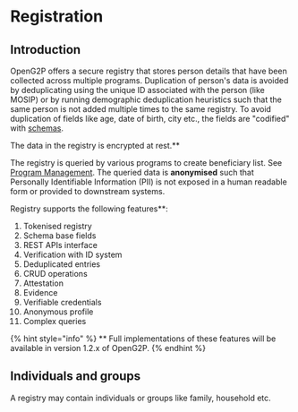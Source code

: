 # Registration

## Introduction

OpenG2P offers a secure registry that stores person details that have been collected across multiple programs. Duplication of person's data is avoided by deduplicating using the unique ID associated with the person (like MOSIP) or by running demographic deduplication heuristics such that the same person is not added multiple times to the same registry. To avoid duplication of fields like age, date of birth, city etc., the fields are "codified" with [schemas](schema-for-fields.md).&#x20;

The data in the registry is encrypted at rest.\*\*

The registry is queried by various programs to create beneficiary list.  See [Program Management](../beneficiary-management.md). The queried data is **anonymised** such that Personally Identifiable Information (PII) is not exposed in a human readable form or provided to downstream systems.&#x20;

Registry supports the following features\*\*:

1. Tokenised registry
2. Schema base fields
3. REST APIs interface
4. Verification with ID system
5. Deduplicated entries
6. CRUD operations
7. Attestation
8. Evidence
9. Verifiable credentials
10. Anonymous profile
11. Complex queries

{% hint style="info" %}
\*\* Full implementations of these features will be available in version 1.2.x of OpenG2P.
{% endhint %}

## Individuals and groups

A registry may contain individuals or groups like family, household etc.&#x20;





